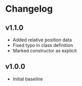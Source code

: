 # Changelog

## v1.1.0
- Added relative position data
- Fixed typo in class definition
- Marked constructor as explicit

## v1.0.0
- Initial baseline
